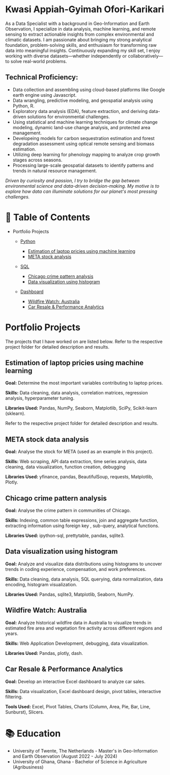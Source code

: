 # Kwasi Appiah-Gyimah Ofori-Karikari

As a Data Specialist with a background in Geo-Information and Earth Observation, I specialize in data analysis, machine learning, and remote sensing to extract actionable insights from complex environmental and climatic datasets. I am passionate about bringing my strong analytical foundation, problem-solving skills, and enthusiasm for transforming raw data into meaningful insights. Continuously expanding my skill set, I enjoy working with diverse datasets—whether independently or collaboratively—to solve real-world problems.

## Technical Proficiency:
- Data collection and assembling using cloud-based platforms like Google earth engine using Javascript.
- Data wrangling, predictive modeling, and geospatial analysis using Python, R.
- Exploratory data analysis (EDA), feature extraction, and deriving data-driven solutions for environmental challenges.
- Using statistical and machine learning techniques for climate change modeling, dynamic land-use change analysis, and protected area management.
- Developeing models for carbon sequestration estimation and forest degradation assessment using optical remote sensing and biomass estimation.
- Utilizing deep learning for phenology mapping to analyze crop growth stages across seasons.
- Processing large-scale geospatial datasets to identify patterns and trends in natural resource management.

*Driven by curiosity and passion, I try to bridge the gap between environmental science and data-driven decision-making. My motive is to explore how data can illuminate solutions for our planet's most pressing challenges.*

# 📌 Table of Contents

* Portfolio Projects

   * [Python](https://github.com/Kwasi16/Data-Analysis-Portfolio/blob/main/Portfolio%20Projects/Python)
     
     * [Estimation of laptop pricies using machine learning](https://github.com/Kwasi16/Data-Analysis-Portfolio/blob/main/Portfolio%20Projects/Python/Estimation%20of%20laptop%20prices)
     * [META stock analysis](https://github.com/Kwasi16/Data-Analysis-Portfolio/tree/main/Portfolio%20Projects/Python/Stock_data_analysis)

   * [SQL](https://github.com/Kwasi16/Data-Analysis-Portfolio/tree/main/Portfolio%20Projects/SQL)
     
     * [Chicago crime pattern analysis](https://github.com/Kwasi16/Data-Analysis-Portfolio/tree/main/Portfolio%20Projects/SQL/Chicago%20crime%20project)
     * [Data visualization using histogram](https://github.com/Kwasi16/Data-Analysis-Portfolio/tree/main/Portfolio%20Projects/SQL/Data_visualization)
    
  * [Dashboard](https://github.com/Kwasi16/Data-Analysis-Portfolio/tree/main/Portfolio%20Projects/Dashboard)
    
    * [Wildfire Watch: Australia](https://github.com/Kwasi16/Data-Analysis-Portfolio/tree/main/Portfolio%20Projects/Dashboard/Interactive_dashboard_Dash)
    * [Car Resale & Performance Analytics](https://github.com/Kwasi16/Data-Analysis-Portfolio/tree/main/Portfolio%20Projects/Dashboard/Excel_dashboard)
     
# Portfolio Projects

The projects that I have worked on are listed below. Refer to the respective project folder for detailed description and results. 

## Estimation of laptop pricies using machine learning
**Goal:** Determine the most important variables contributing to laptop prices.  

**Skills:** Data cleaning, data analysis, correlation matrices, regression analysis, hyperparameter tuning.  

**Libraries Used:** Pandas, NumPy, Seaborn, Matplotlib, SciPy, Scikit-learn (sklearn).  

Refer to the respective project folder for detailed description and results.

## META stock data analysis
**Goal:** Analyse the stock for META (used as an example in this project).  

**Skills:** Web scraping, API data extraction, time series analysis, data cleaning, data visualization, function creation, debugging

**Libraries Used:** yfinance, pandas, BeautifulSoup, requests, Matplotlib, Plotly.

## Chicago crime pattern analysis
**Goal:** Analyse the crime pattern in communities of Chicago.  

**Skills:** Indexing, common table expressions, join and aggregate function, extracting information using foreign key , sub-query, analytical functions.  

**Libraries Used:** ipython-sql, prettytable, pandas, sqlite3.

## Data visualization using histogram
**Goal:** Analyze and visualize data distributions using histograms to uncover trends in coding experience, compensation, and work preferences.

**Skills:** Data cleaning, data analysis, SQL querying, data normalization, data encoding, histogram visualization.

**Libraries Used:** Pandas, sqlite3, Matplotlib, Seaborn, NumPy.

## Wildfire Watch: Australia
**Goal:** Analyze historical wildfire data in Australia to visualize trends in estimated fire area and vegetation fire activity across different regions and years.

**Skills:** Web Application Development, debugging, data visualization.

**Libraries Used:** Pandas, plotly, dash.

## Car Resale & Performance Analytics
**Goal:** Develop an interactive Excel dashboard to analyze car sales.

**Skills:** Data visualization, Excel dashboard design, pivot tables, interactive filtering.

**Tools Used:** Excel, Pivot Tables, Charts (Column, Area, Pie, Bar, Line, Sunburst), Slicers.

# 📚 Education

* University of Twente, The Netherlands - Master's in Geo-Information and Earth Observation (August 2022 - July 2024)
* University of Ghana, Ghana - Bachelor of Science in Agriculture (Agribusiness)
